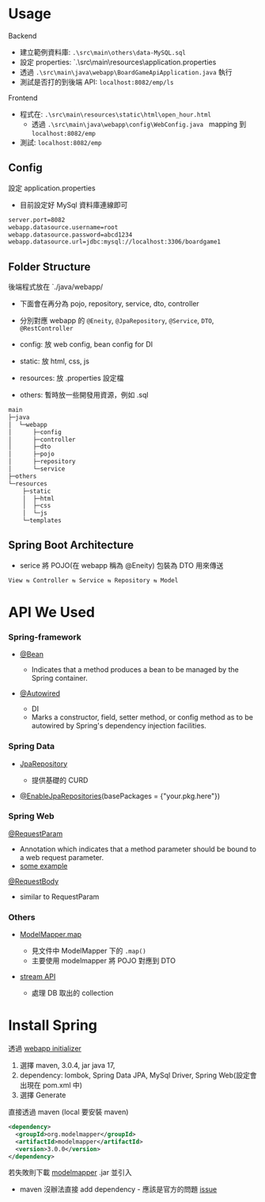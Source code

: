 
# Usage

Backend
* 建立範例資料庫: `.\src\main\others\data-MySQL.sql`
* 設定 properties: `.\src\main\resources\application.properties
* 透過 `.\src\main\java\webapp\BoardGameApiApplication.java` 執行
* 測試是否打的到後端 API: `localhost:8082/emp/ls`

Frontend
* 程式在: `.\src\main\resources\static\html\open_hour.html`
  * 透過 `.\src\main\java\webapp\config\WebConfig.java
    ` mapping 到 `localhost:8082/emp`
* 測試: `localhost:8082/emp`

## Config

設定 application.properties
* 目前設定好 MySql 資料庫連線即可
```xml
server.port=8082
webapp.datasource.username=root
webapp.datasource.password=abcd1234
webapp.datasource.url=jdbc:mysql://localhost:3306/boardgame1
```

## Folder Structure

後端程式放在 `./java/webapp/
* 下面會在再分為 pojo, repository, service, dto, controller
* 分別對應 webapp 的 `@Eneity`, `@JpaRepository`, `@Service`, `DTO`, `@RestController`

* config: 放 web config, bean config for DI
* static: 放 html, css, js
* resources: 放 .properties 設定檔
* others: 暫時放一些開發用資源，例如 .sql
```bash
main
├─java
│  └─webapp
│      ├─config
│      ├─controller
│      ├─dto
│      ├─pojo
│      ├─repository
│      └─service
├─others
└─resources
    ├─static
    │  ├─html
    │  ├─css
    │  └─js
    └─templates
```

## Spring Boot Architecture

* serice 將 POJO(在 webapp 稱為 @Eneity) 包裝為 DTO 用來傳送
```bash
View ⇆ Controller ⇆ Service ⇆ Repository ⇆ Model
```

# API We Used

### Spring-framework

* [@Bean](https://docs.spring.io/spring-framework/docs/current/javadoc-api/org/springframework/context/annotation/Bean.html)
    * Indicates that a method produces a bean to be managed by the Spring container.  

* [@Autowired](https://docs.spring.io/spring-framework/docs/current/javadoc-api/org/springframework/beans/factory/annotation/Autowired.html)
    * DI
    * Marks a constructor, field, setter method, or config method as to be autowired by Spring's dependency injection facilities.

### Spring Data

* [JpaRepository](https://docs.spring.io/spring-data/jpa/docs/current/api/org/springframework/data/jpa/repository/JpaRepository.html)
    * 提供基礎的 CURD

* [@EnableJpaRepositories](https://docs.spring.io/spring-data/jpa/docs/current/api/org/springframework/data/jpa/repository/config/EnableJpaRepositories.html)(basePackages = {"your.pkg.here"})

### Spring Web

[@RequestParam](https://docs.spring.io/spring-framework/docs/current/javadoc-api/org/springframework/web/bind/annotation/RequestParam.html)
* Annotation which indicates that a method parameter should be bound to a web request parameter.
* [some example](https://matthung0807.blogspot.com/2021/04/spring-mvc-requestparam-url.html)

[@RequestBody](https://docs.spring.io/spring-framework/docs/current/javadoc-api/org/springframework/web/bind/annotation/RequestBody.html)
* similar to RequestParam

### Others

* [ModelMapper.map](https://modelmapper.org/javadoc/#map)
    * 見文件中 ModelMapper 下的 `.map()`
    * 主要使用 modelmapper 將 POJO 對應到 DTO

* [stream API](https://docs.oracle.com/en/java/javase/17/docs/api/java.base/java/util/stream/package-summary.html)
    * 處理 DB 取出的 collection


# Install Spring

透過 [webapp initializer](安裝)
1. 選擇 maven, 3.0.4, jar java 17,
2. dependency: lombok, Spring Data JPA, MySql Driver, Spring Web(設定會出現在 pom.xml 中)
3. 選擇 Generate

直接透過 maven (local 要安裝 maven)
```xml
<dependency>
  <groupId>org.modelmapper</groupId>
  <artifactId>modelmapper</artifactId>
  <version>3.0.0</version>
</dependency>
```
若失敗則下載 [modelmapper](http://modelmapper.org/downloads/) .jar 並引入
* maven 沒辦法直接 add dependency - 應該是官方的問題 [issue](https://github.com/modelmapper/modelmapper/issues/684)
